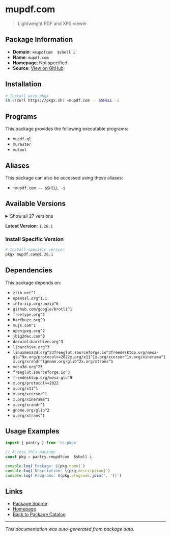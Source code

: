 # mupdf.com

> Lightweight PDF and XPS viewer

## Package Information

- **Domain**: `+mupdfcom  $shell i`
- **Name**: `mupdf.com`
- **Homepage**: Not specified
- **Source**: [View on GitHub](https://github.com/pkgxdev/pantry/tree/main/projects/mupdf.com/package.yml)

## Installation

```bash
# Install with pkgx
sh <(curl https://pkgx.sh) +mupdf.com -- $SHELL -i
```

## Programs

This package provides the following executable programs:

- `mupdf-gl`
- `muraster`
- `mutool`

## Aliases

This package can also be accessed using these aliases:

- `+mupdf.com -- $SHELL -i`

## Available Versions

<details>
<summary>Show all 27 versions</summary>

- `1.26.1`, `1.26.0`, `1.25.6`, `1.25.5`, `1.25.4`
- `1.25.3`, `1.25.2`, `1.25.1`, `1.25.0`, `1.24.11`
- `1.24.10`, `1.24.9`, `1.24.8`, `1.24.7`, `1.24.6`
- `1.24.5`, `1.24.4`, `1.24.3`, `1.24.2`, `1.24.1`
- `1.24.0`, `1.23.11`, `1.23.10`, `1.23.9`, `1.23.8`
- `1.23.7`, `1.23.6`

</details>

**Latest Version**: `1.26.1`

### Install Specific Version

```bash
# Install specific version
pkgx mupdf.com@1.26.1
```

## Dependencies

This package depends on:

- `zlib.net^1`
- `openssl.org^1.1`
- `info-zip.org/unzip^6`
- `github.com/google/brotli^1`
- `freetype.org^2`
- `harfbuzz.org^9`
- `mujs.com^1`
- `openjpeg.org^2`
- `jbig2dec.com^0`
- `darwinlibarchive.org^3`
- `libarchive.org^3`
- `linuxmesa3d.org^23freeglut.sourceforge.io^3freedesktop.org/mesa-glu^9x.org/protocol>=2022x.org/x11^1x.org/xcursor^1x.org/xinerama^1x.org/xrandr^1gnome.org/glib^2x.org/xtrans^1`
- `mesa3d.org^23`
- `freeglut.sourceforge.io^3`
- `freedesktop.org/mesa-glu^9`
- `x.org/protocol>=2022`
- `x.org/x11^1`
- `x.org/xcursor^1`
- `x.org/xinerama^1`
- `x.org/xrandr^1`
- `gnome.org/glib^2`
- `x.org/xtrans^1`

## Usage Examples

```typescript
import { pantry } from 'ts-pkgx'

// Access this package
const pkg = pantry.+mupdfcom  $shell i

console.log(`Package: ${pkg.name}`)
console.log(`Description: ${pkg.description}`)
console.log(`Programs: ${pkg.programs.join(', ')}`)
```

## Links

- [Package Source](https://github.com/pkgxdev/pantry/tree/main/projects/mupdf.com/package.yml)
- [Homepage](#)
- [Back to Package Catalog](../package-catalog.md)

---

*This documentation was auto-generated from package data.*
